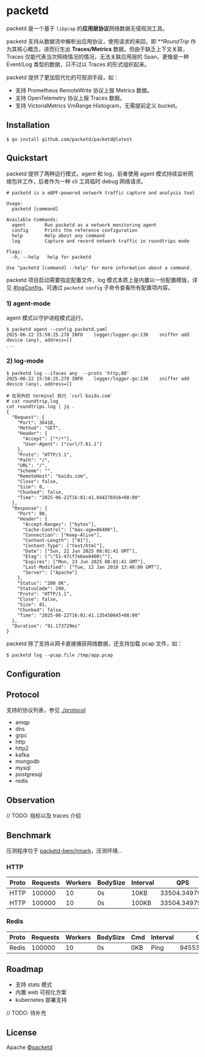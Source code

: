 # packetd

packetd 是一个基于 `libpcap` 的**应用层协议**网络数据无侵观测工具。

packetd 支持从数据流中解析出应用协议，使用请求的来回，即 ***RoundTrip* 作为其核心概念，进而衍生出 **Traces/Metrics** 数据。但由于缺乏上下文关联，Traces 仅能代表当次网络情况的情况，无法关联应用层的 Span，更像是一种 Event/Log 类型的数据，只不过以 Traces 的形式组织起来。

packetd 提供了更加现代化的可观测手段，如：
- 支持 Prometheus RemoteWrite 协议上报 Metrics 数据。
- 支持 OpenTelemetry 协议上报 Traces 数据。
- 支持 VictoriaMetrics VmRange Histogram，无需提前定义 bucket。

## Installation

```shell
$ go install github.com/packetd/packetd@latest
```

## Quickstart

packetd 提供了两种运行模式，agent 和 log，前者使用 agent 模式持续监听网络包并工作，后者作为一种 cli 工具临时 debug 网络请求。

```shell
# packetd is a eBPF-powered network traffic capture and analysis tool

Usage:
  packetd [command]

Available Commands:
  agent       Run packetd as a network monitoring agent
  config      Prints the reference configuration
  help        Help about any command
  log         Capture and record network traffic in roundtrips mode

Flags:
  -h, --help   help for packetd

Use "packetd [command] --help" for more information about a command.
```

packetd 项目启动需要指定配置文件，log 模式本质上是内置以一份配置模版，详见 [#logConfig](cmd/log.go)。可通过 `packetd config` 子命令查看所有配置项内容。

### 1) agent-mode

agent 模式以守护进程模式运行。

```shell
$ packetd agent --config packetd.yaml
2025-06-22 15:58:25.278 INFO    logger/logger.go:136    sniffer add device (any), address=[]
...
```

### 2) log-mode

```shell
$ packetd log --ifaces any  --proto 'http;80'
2025-06-22 15:58:25.278 INFO    logger/logger.go:136    sniffer add device (any), address=[]

# 在另外的 terminal 执行 `curl baidu.com`
# cat roundtrip.log
cat roundtrips.log | jq .
{
  "Request": {
    "Port": 36418,
    "Method": "GET",
    "Header": {
      "Accept": ["*/*"],
      "User-Agent": ["curl/7.61.1"]
    },
    "Proto": "HTTP/1.1",
    "Path": "/",
    "URL": "/",
    "Scheme": "",
    "RemoteHost": "baidu.com",
    "Close": false,
    "Size": 0,
    "Chunked": false,
    "Time": "2025-06-22T16:01:41.044276916+08:00"
  },
  "Response": {
    "Port": 80,
    "Header": {
      "Accept-Ranges": ["bytes"],
      "Cache-Control": ["max-age=86400"],
      "Connection": ["Keep-Alive"],
      "Content-Length": ["81"],
      "Content-Type": ["text/html"],
      "Date": ["Sun, 22 Jun 2025 08:01:41 GMT"],
      "Etag": ["\"51-47cf7e6ee8400\""],
      "Expires": ["Mon, 23 Jun 2025 08:01:41 GMT"],
      "Last-Modified": ["Tue, 12 Jan 2010 13:48:00 GMT"],
      "Server": ["Apache"]
    },
    "Status": "200 OK",
    "StatusCode": 200,
    "Proto": "HTTP/1.1",
    "Close": false,
    "Size": 81,
    "Chunked": false,
    "Time": "2025-06-22T16:01:41.135450645+08:00"
  },
  "Duration": "91.173729ms"
}
```

packetd 除了支持从网卡直接捕获网络数据，还支持加载 pcap 文件，如：

```shell
$ packetd log --pcap.file /tmp/app.pcap
```

## Configuration

## Protocol

支持的协议列表，参见 [./protocol](./protocol)

- amqp
- dns
- grpc
- http
- http2
- kafka
- mongodb
- mysql
- postgresql
- redis

## Observation

// TODO: 指标以及 traces 介绍

## Benchmark

压测程序位于 [packetd-benchmark](https://github.com/packetd/packetd-benchmark)，压测环境...

### HTTP

| Proto | Requests | Workers | BodySize | Interval | QPS | bps |
| ----- | -------- | ------- |----------|----------| --- | --- |
| HTTP | 100000 | 10 | 0s     | 10KB     | 33504.349798  | 2618Mib |
| HTTP | 100000 | 10 | 0s     | 100KB    | 33504.349798 | 28.68Gib |

### Redis

| Proto | Requests | Workers | BodySize | Cmd   | Interval          | QPS          | bps |
|-------| -------- | ------- |----------|-------|-------------------|--------------| --- |
| Redis | 100000 | 10 | 0s     | 0KB   | Ping | 94553.401549 | 738.7Mib |


## Roadmap
- 支持 stats 模式
- 内置 web 可视化方案
- kubernetes 部署支持

// TODO: 待补充

## License

Apache [©packetd](https://github.com/packetd/packetd/blob/master/LICENSE)
